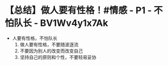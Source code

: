 # 【总结】做人要有性格！#情感 - P1 - 不怕队长 - BV1Wv4y1x7Ak

-   人要有性格，不怕队长
    1.  做人要有性格，不要随波逐流
    2.  不要因为别人的改变而改变自己
    3.  坚持自己的原则和个性，不要轻易妥协